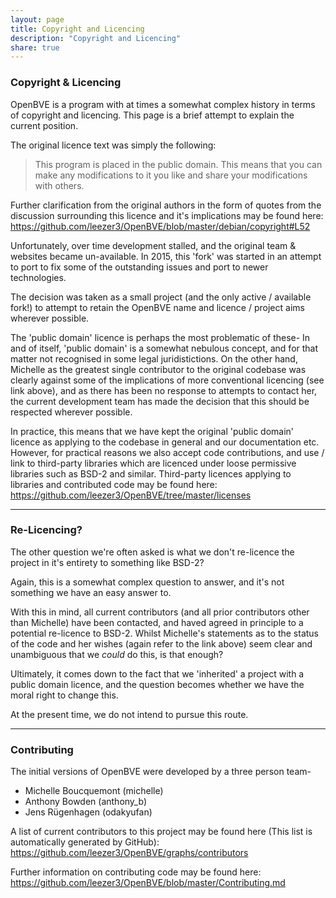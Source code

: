 ```yaml
---
layout: page
title: Copyright and Licencing
description: "Copyright and Licencing"
share: true
---
```


### Copyright & Licencing

OpenBVE is a program with at times a somewhat complex history in terms of copyright and licencing.
This page is a brief attempt to explain the current position.

The original licence text was simply the following:
> This program is placed in the public domain. This means that you
> can make any modifications to it you like and share your
> modifications with others.

Further clarification from the original authors in the form of quotes from the discussion surrounding this licence and it's implications may be found here:
<a href="https://github.com/leezer3/OpenBVE/blob/master/debian/copyright#L52">https://github.com/leezer3/OpenBVE/blob/master/debian/copyright#L52</a>

Unfortunately, over time development stalled, and the original team & websites became un-available.
In 2015, this 'fork' was started in an attempt to port to fix some of the outstanding issues and port to newer technologies.

The decision was taken as a small project (and the only active / available fork!) to attempt to retain the OpenBVE name and licence / project aims wherever possible.

The 'public domain' licence is perhaps the most problematic of these- In and of itself, 'public domain' is a somewhat nebulous concept, and for that matter not recognised in some legal juridistictions.
On the other hand, Michelle as the greatest single contributor to the original codebase was clearly against some of the implications of more conventional licencing (see link above), and as there has been no response to attempts to contact her, the current development team has made the decision that this should be respected wherever possible.

In practice, this means that we have kept the original 'public domain' licence as applying to the codebase in general and our documentation etc.
However, for practical reasons we also accept code contributions, and use / link to third-party libraries which are licenced under loose permissive libraries such as BSD-2 and similar.
Third-party licences applying to libraries and contributed code may be found here: <a href ="https://github.com/leezer3/OpenBVE/tree/master/licenses">https://github.com/leezer3/OpenBVE/tree/master/licenses</a>

---

### Re-Licencing?

The other question we're often asked is what we don't re-licence the project in it's entirety to something like BSD-2?

Again, this is a somewhat complex question to answer, and it's not something we have an easy answer to.

With this in mind, all current contributors (and all prior contributors other than Michelle) have been contacted, and haved agreed in principle to a potential re-licence to BSD-2.
Whilst Michelle's statements as to the status of the code and her wishes (again refer to the link above) seem clear and unambiguous that we *could* do this, is that enough?

Ultimately, it comes down to the fact that we 'inherited' a project with a public domain licence, and the question becomes whether we have the moral right to change this.

At the present time, we do not intend to pursue this route. 

---

### Contributing

The initial versions of OpenBVE were developed by a three person team-
* Michelle Boucquemont (michelle)
* Anthony Bowden (anthony_b)
* Jens Rügenhagen (odakyufan)

A list of current contributors to this project may be found here (This list is automatically generated by GitHub):
<a href="https://github.com/leezer3/OpenBVE/graphs/contributors">https://github.com/leezer3/OpenBVE/graphs/contributors</a>

Further information on contributing code may be found here:
<a href="https://github.com/leezer3/OpenBVE/blob/master/Contributing.md">https://github.com/leezer3/OpenBVE/blob/master/Contributing.md</a>